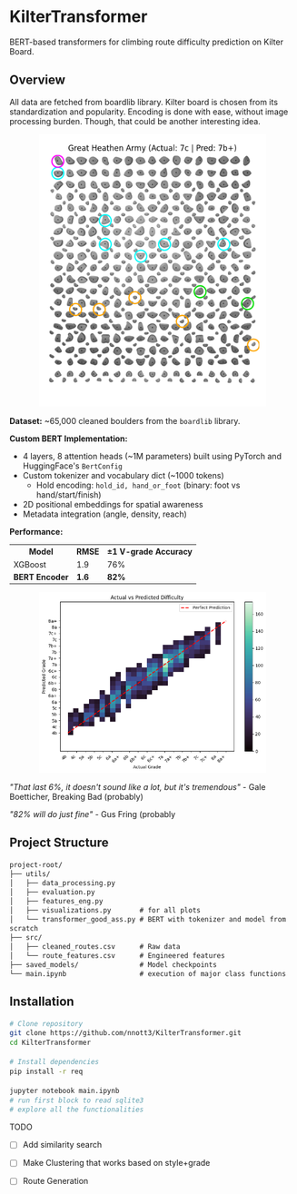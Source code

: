 # KilterTransformer

BERT-based transformers for climbing route difficulty prediction on Kilter Board.

## Overview

All data are fetched from boardlib library. Kilter board is chosen from its standardization and popularity. Encoding is done with ease, without image processing burden. Though, that could be another interesting idea.

<div align="center">
  <img src="figs/plot_boulder_prediction.png" alt="Kilter Board Route Example" width="400"/>
  
</div>


**Dataset:** ~65,000 cleaned boulders from the `boardlib` library.

**Custom BERT Implementation:**
- 4 layers, 8 attention heads (~1M parameters) built using PyTorch and HuggingFace's `BertConfig`
- Custom tokenizer and vocabulary dict (~1000 tokens)
    - Hold encoding: `hold_id, hand_or_foot` (binary: foot vs hand/start/finish)
- 2D positional embeddings for spatial awareness
- Metadata integration (angle, density, reach)

**Performance:**
<p align="center">
  <table>
    <tr><th>Model</th><th>RMSE</th><th>±1 V-grade Accuracy</th></tr>
    <tr><td>XGBoost</td><td>1.9</td><td>76%</td></tr>
    <tr><td><b>BERT Encoder</b></td><td><b>1.6</b></td><td><b>82%</b></td></tr>
  </table>
</p>



<div align="center">
    <img src="figs/plot_prediction_good_ass.png" alt="Predictions" width="400"/>
</div>

*"That last 6%, it doesn't sound like a lot, but it's tremendous"* - Gale Boetticher, Breaking Bad (probably)

*"82% will do just fine"* - Gus Fring (probably


## Project Structure
```
project-root/
├── utils/
│   ├── data_processing.py      
│   ├── evaluation.py           
│   ├── features_eng.py         
│   ├── visualizations.py       # for all plots
│   └── transformer_good_ass.py # BERT with tokenizer and model from scratch
├── src/
│   ├── cleaned_routes.csv      # Raw data
│   └── route_features.csv      # Engineered features
├── saved_models/               # Model checkpoints
└── main.ipynb                  # execution of major class functions
```

## Installation
```bash
# Clone repository
git clone https://github.com/nnott3/KilterTransformer.git
cd KilterTransformer

# Install dependencies
pip install -r req

jupyter notebook main.ipynb
# run first block to read sqlite3 
# explore all the functionalities
```

TODO
- [ ] Add similarity search
- [ ] Make Clustering that works based on style+grade
- [ ] Route Generation
 